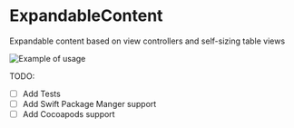 # ExpandableContent
Expandable content based on view controllers and self-sizing table views

![Example of usage](anim.gif)

TODO:
* [ ] Add Tests
* [ ] Add Swift Package Manger support
* [ ] Add Cocoapods support
